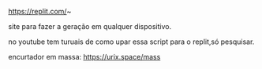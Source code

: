 https://replit.com/~ 

site para fazer a geração em qualquer dispositivo.

no youtube tem turuais de como upar essa script para o replit,só pesquisar.

encurtador em massa: https://urix.space/mass
